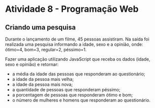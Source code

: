 # Atividade 8 - Programação Web

## Criando uma pesquisa

Durante o lançamento de um filme, 45 pessoas assistiram. Na saída foi realizada uma pesquisa informando a idade, sexo e a opinião, onde: ótimo=4, bom=3, regular=2, péssimo=1. 

Fazer uma aplicação utilizando JavaScript que receba os dados (idade, sexo e opinião) e retornar:

- a média da idade das pessoas que responderam ao questionário; 
- a idade da pessoa mais velha;
- a idade da pessoa mais nova;
- a quantidade de pessoas que responderam péssimo;
- a porcentagem de pessoas que responderam ótimo e bom;
- o número de mulheres e homens que responderam ao questionário.